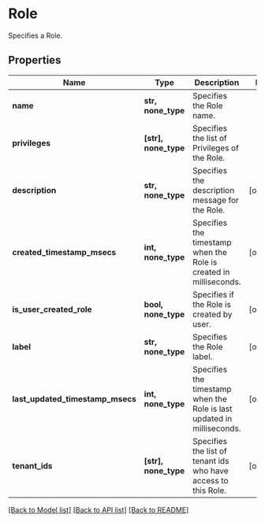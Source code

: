 # Role

Specifies a Role.

## Properties
Name | Type | Description | Notes
------------ | ------------- | ------------- | -------------
**name** | **str, none_type** | Specifies the Role name. | 
**privileges** | **[str], none_type** | Specifies the list of Privileges of the Role. | 
**description** | **str, none_type** | Specifies the description message for the Role. | [optional] 
**created_timestamp_msecs** | **int, none_type** | Specifies the timestamp when the Role is created in milliseconds. | [optional] 
**is_user_created_role** | **bool, none_type** | Specifies if the Role is created by user. | [optional] 
**label** | **str, none_type** | Specifies the Role label. | [optional] 
**last_updated_timestamp_msecs** | **int, none_type** | Specifies the timestamp when the Role is last updated in milliseconds. | [optional] 
**tenant_ids** | **[str], none_type** | Specifies the list of tenant ids who have access to this Role. | [optional] 

[[Back to Model list]](../README.md#documentation-for-models) [[Back to API list]](../README.md#documentation-for-api-endpoints) [[Back to README]](../README.md)



